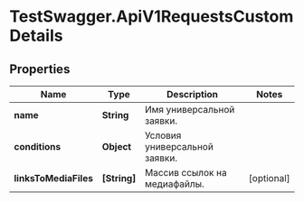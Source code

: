 # TestSwagger.ApiV1RequestsCustomDetails

## Properties

Name | Type | Description | Notes
------------ | ------------- | ------------- | -------------
**name** | **String** | Имя универсальной заявки. | 
**conditions** | **Object** | Условия универсальной заявки. | 
**linksToMediaFiles** | **[String]** | Массив ссылок на медиафайлы. | [optional] 


